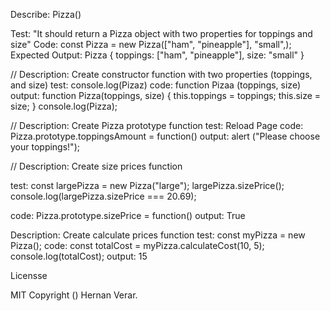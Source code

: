 Describe: Pizza()

Test: "It should return a Pizza object with two properties for toppings and size"
Code: const Pizza = new Pizza(["ham", "pineapple"], "small",);
Expected Output: Pizza { toppings: ["ham", "pineapple"], size: "small" }

//
Description: Create constructor function with two properties (toppings, and size)
test: console.log(Pizaz) 
code: function Pizaa (toppings, size)
output: function Pizza(toppings, size) {
           this.toppings = toppings;
           this.size = size;
          } 
           console.log(Pizza); 

//
Description: Create Pizza prototype function
test: Reload Page
code: Pizza.prototype.toppingsAmount = function()
output: alert ("Please choose your toppings!");

//
Description: Create size prices function

test: const largePizza = new Pizza("large");
largePizza.sizePrice();
console.log(largePizza.sizePrice === 20.69);

code: Pizza.prototype.sizePrice = function()
output: True

Description: Create calculate prices function
test: const myPizza = new Pizza();
code: const totalCost = myPizza.calculateCost(10, 5);
        console.log(totalCost); 
output: 15


Licensse

MIT Copyright () Hernan Verar.